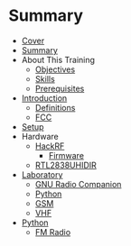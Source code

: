 # Summary

* [Cover](README.md)
* [Summary](SUMMARY.md)
* About This Training
    * [Objectives](documentation/Objectives.md)
    * [Skills](documentation/Skills.md)
    * [Prerequisites](documentation/Prerequisites.md)
* [Introduction](documentation/Introduction.md)
    * [Definitions](documentation/Definitions.md)
    * [FCC](documentation/fcc.md)
* [Setup](documentation/Setup.md)
* Hardware
    * [HackRF](documentation/Hackrf.md)
        * [Firmware](documentation/firmware.md)
    * [RTL2838UHIDIR](documentation/Rtl2838uhidir.md)
* [Laboratory](documentation/Laboratory.md)
    * [GNU Radio Companion](documentation/GnuRadioCompanion.md)
    * [Python](documentation/Python.md)
    * [GSM](documentation/gsm.md)
    * [VHF](documentation/vhf.md)
* [Python](python.md)
    * [FM Radio](fm-radio.md)

